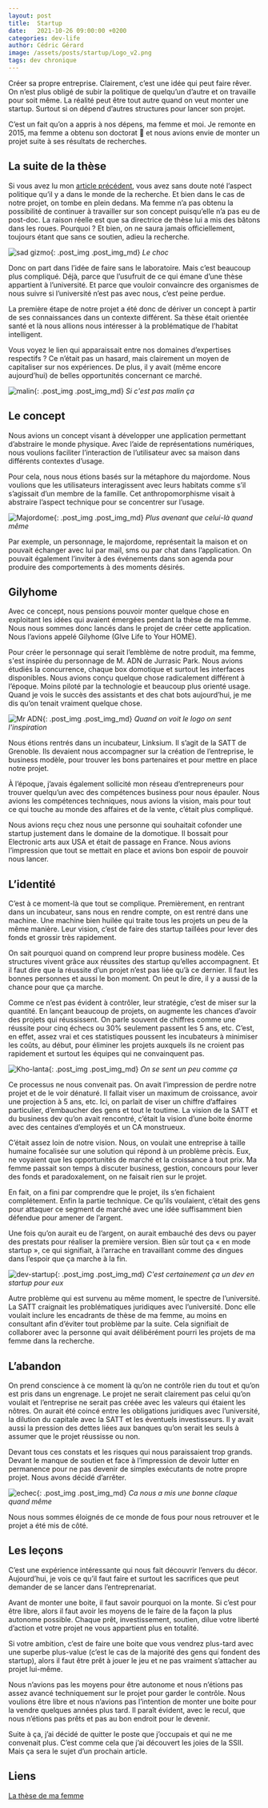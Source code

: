 ```yaml
---
layout: post
title:  Startup
date:   2021-10-26 09:00:00 +0200
categories: dev-life
author: Cédric Gérard
image: /assets/posts/startup/Logo_v2.png
tags: dev chronique
---
```


Créer sa propre entreprise. Clairement, c’est une idée qui peut faire rêver. On n’est plus obligé de subir la politique de quelqu’un d’autre et on travaille pour soit même. La réalité peut être tout autre quand on veut monter une startup. Surtout si on dépend d’autres structures pour lancer son projet.

C’est un fait qu’on a appris à nos dépens, ma femme et moi. Je remonte en 2015, ma femme a obtenu son doctorat 🤗 et nous avions envie de monter un projet suite à ses résultats de recherches.

## La suite de la thèse

Si vous avez lu mon [article précédent](https://blog.d2velop.fr/dev-life/2020/10/19/floralis.html), vous avez sans doute noté l’aspect politique qu’il y a dans le monde de la recherche. Et bien dans le cas de notre projet, on tombe en plein dedans. Ma femme n’a pas obtenu la possibilité de continuer à travailler sur son concept puisqu’elle n’a pas eu de post-doc. La raison réelle est que sa directrice de thèse lui a mis des bâtons dans les roues. Pourquoi ? Et bien, on ne saura jamais officiellement, toujours étant que sans ce soutien, adieu la recherche.

![sad gizmo](https://media.giphy.com/media/2Uca0AoGcqcJW/giphy.gif){: .post_img .post_img_md} *Le choc*

Donc on part dans l’idée de faire sans le laboratoire. Mais c’est beaucoup plus compliqué. Déjà, parce que l’usufruit de ce qui émane d’une thèse appartient à l’université. Et parce que vouloir convaincre des organismes de nous suivre si l’université n’est pas avec nous, c’est peine perdue.

La première étape de notre projet a été donc de dériver un concept à partir de ses connaissances dans un contexte différent. Sa thèse était orientée santé et là nous allions nous intéresser à la problématique de l’habitat intelligent.

Vous voyez le lien qui apparaissait entre nos domaines d’expertises respectifs ? Ce n’était pas un hasard, mais clairement un moyen de capitaliser sur nos expériences. De plus, il y avait (même encore aujourd’hui) de belles opportunités concernant ce marché.

![malin](https://media.giphy.com/media/4Z79LtjvDXu9Wnn7m9/giphy.gif){: .post_img .post_img_md} *Si c'est pas malin ça*

## Le concept

Nous avions un concept visant à développer une application permettant d’abstraire le monde physique. Avec l’aide de représentations numériques, nous voulions faciliter l’interaction de l’utilisateur avec sa maison dans différents contextes d’usage.

Pour cela, nous nous étions basés sur la métaphore du majordome. Nous voulions que les utilisateurs interagissent avec leurs habitats comme s’il s’agissait d’un membre de la famille. Cet anthropomorphisme visait à abstraire l’aspect technique pour se concentrer sur l’usage.

![Majordome](https://media.giphy.com/media/7NIORUaIehKwDXgvt3/giphy.gif){: .post_img .post_img_md} *Plus avenant que celui-là quand même*

Par exemple, un personnage, le majordome, représentait la maison et on pouvait échanger avec lui par mail, sms ou par chat dans l’application. On pouvait également l’inviter à des événements dans son agenda pour produire des comportements à des moments désirés.

## Gilyhome

Avec ce concept, nous pensions pouvoir monter quelque chose en exploitant les idées qui avaient émergées pendant la thèse de ma femme. Nous nous sommes donc lancés dans le projet de créer cette application. Nous l’avions appelé Gilyhome (GIve Life to Your HOME).

Pour créer le personnage qui serait l’emblème de notre produit, ma femme, s'est inspirée du personnage de M. ADN de Jurrasic Park. Nous avions étudiés la concurrence, chaque box domotique et surtout les interfaces disponibles. Nous avions conçu quelque chose radicalement différent à l’époque. Moins piloté par la technologie et beaucoup plus orienté usage. Quand je vois le succès des assistants et des chat bots aujourd’hui, je me dis qu’on tenait vraiment quelque chose.

![Mr ADN](https://media.giphy.com/media/dIUVH2duirBJPJgwZ3/giphy.gif){: .post_img .post_img_md} *Quand on voit le logo on sent l'inspiration*

Nous étions rentrés dans un incubateur, Linksium. Il s’agit de la SATT de Grenoble. Ils devaient nous accompagner sur la création de l’entreprise, le business modèle, pour trouver les bons partenaires et pour mettre en place notre projet.

À l’époque, j’avais également sollicité mon réseau d’entrepreneurs pour trouver quelqu’un avec des compétences business pour nous épauler. Nous avions les compétences techniques, nous avions la vision, mais pour tout ce qui touche au monde des affaires et de la vente, c’était plus compliqué.

Nous avions reçu chez nous une personne qui souhaitait cofonder une startup justement dans le domaine de la domotique. Il bossait pour Electronic arts aux USA et était de passage en France. Nous avions l’impression que tout se mettait en place et avions bon espoir de pouvoir nous lancer.

## L’identité

C’est à ce moment-là que tout se complique. Premièrement, en rentrant dans un incubateur, sans nous en rendre compte, on est rentré dans une machine. Une machine bien huilée qui traite tous les projets un peu de la même manière. Leur vision, c’est de faire des startup taillées pour lever des fonds et grossir très rapidement. 

On sait pourquoi quand on comprend leur propre business modèle. Ces structures vivent grâce aux réussites des startup qu’elles accompagnent. Et il faut dire que la réussite d’un projet n’est pas liée qu’à ce dernier. Il faut les bonnes personnes et aussi le bon moment. On peut le dire, il y a aussi de la chance pour que ça marche.

Comme ce n’est pas évident à contrôler, leur stratégie, c’est de miser sur la quantité. En lançant beaucoup de projets, on augmente les chances d’avoir des projets qui réussissent. On parle souvent de chiffres comme une réussite pour cinq échecs ou 30% seulement passent les 5 ans, etc. C’est, en effet, assez vrai et ces statistiques poussent les incubateurs à minimiser les coûts, au début, pour éliminer les projets auxquels ils ne croient pas rapidement et surtout les équipes qui ne convainquent pas.

![Kho-lanta](https://media.giphy.com/media/1yiPJLiqhL6pwzfIEO/giphy.gif){: .post_img .post_img_md} *On se sent un peu comme ça*

Ce processus ne nous convenait pas. On avait l’impression de perdre notre projet et de le voir dénaturé. Il fallait viser un maximum de croissance, avoir une projection à 5 ans, etc. Ici, on parlait de viser un chiffre d’affaires particulier, d’embaucher des gens et tout le toutime. La vision de la SATT et du business dev qu’on avait rencontré, c’était la vision d’une boite énorme avec des centaines d’employés et un CA monstrueux.

C’était assez loin de notre vision. Nous, on voulait une entreprise à taille humaine focalisée sur une solution qui répond à un problème prècis. Eux, ne voyaient que les opportunités de marché et la croissance à tout prix. Ma femme passait son temps à discuter business, gestion, concours pour lever des fonds et paradoxalement, on ne faisait rien sur le projet.

En fait, on a fini par comprendre que le projet, ils s’en fichaient complétement. Enfin la partie technique. Ce qu’ils voulaient, c’était des gens pour attaquer ce segment de marché avec une idée suffisamment bien défendue pour amener de l’argent.

Une fois qu’on aurait eu de l’argent, on aurait embauché des devs ou payer des prestats pour réaliser la première version. Bien sûr tout ça « en mode startup », ce qui signifiait, à l’arrache en travaillant comme des dingues dans l’espoir que ça marche à la fin.

![dev-startup](https://media.giphy.com/media/Sk3KytuxDQJQ4/giphy.gif){: .post_img .post_img_md} *C'est certainement ça un dev en startup pour eux*

Autre problème qui est survenu au même moment, le spectre de l’université. La SATT craignait les problématiques juridiques avec l’université. Donc elle voulait inclure les encadrants de thèse de ma femme, au moins en consultant afin d’éviter tout problème par la suite. Cela signifiait de collaborer avec la personne qui avait délibérément pourri les projets de ma femme dans la recherche.

## L’abandon

On prend conscience à ce moment là qu’on ne contrôle rien du tout et qu’on est pris dans un engrenage. Le projet ne serait clairement pas celui qu’on voulait et l’entreprise ne serait pas créée avec les valeurs qui étaient les nôtres. On aurait été coincé entre les obligations juridiques avec l’université, la dilution du capitale avec la SATT et les éventuels investisseurs. Il y avait aussi la pression des dettes liées aux banques qu’on serait les seuls à assumer que le projet réussisse ou non.

Devant tous ces constats et les risques qui nous paraissaient trop grands. Devant le manque de soutien et face à l’impression de devoir lutter en permanence pour ne pas devenir de simples exécutants de notre propre projet. Nous avons décidé d’arrêter.

![echec](https://media.giphy.com/media/xTiTnLbo0KIJ8hrNjG/giphy.gif){: .post_img .post_img_md} *Ca nous a mis une bonne claque quand même*

Nous nous sommes éloignés de ce monde de fous pour nous retrouver et le projet a été mis de côté.

## Les leçons

C’est une expérience intéressante qui nous fait découvrir l’envers du décor. Aujourd’hui, je vois ce qu’il faut faire et surtout les sacrifices que peut demander de se lancer dans l’entreprenariat.

Avant de monter une boite, il faut savoir pourquoi on la monte. Si c’est pour être libre, alors il faut avoir les moyens de le faire de la façon la plus autonome possible. Chaque prêt, investissement, soutien, dilue votre liberté d’action et votre projet ne vous appartient plus en totalité.

Si votre ambition, c’est de faire une boite que vous vendrez plus-tard avec une superbe plus-value (c’est le cas de la majorité des gens qui fondent des startup), alors il faut être prêt à jouer le jeu et ne pas vraiment s’attacher au projet lui-même.

Nous n’avions pas les moyens pour être autonome et nous n’étions pas assez avancé techniquement sur le projet pour garder le contrôle. Nous voulions être libre et nous n’avions pas l’intention de monter une boite pour la vendre quelques années plus tard. Il paraît évident, avec le recul, que nous n’étions pas prêts et pas au bon endroit pour le devenir.

Suite à ça, j’ai décidé de quitter le poste que j’occupais et qui ne me convenait plus. C’est comme cela que j’ai découvert les joies de la SSII. Mais ça sera le sujet d’un prochain article.


## Liens

[La thèse de ma femme](http://iihm.imag.fr/publs/2014/MARTINS-BALTAR_2014_archivage.pdf)
